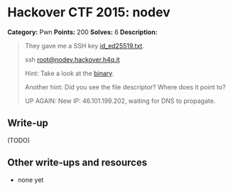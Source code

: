 # Hackover CTF 2015: nodev

**Category:** Pwn
**Points:** 200
**Solves:** 6
**Description:**

> They gave me a SSH key [id_ed25519.txt](./id_ed25519.txt).
> 
> 
> ssh root@nodev.hackover.h4q.it
> 
> Hint: Take a look at the [binary](./nodev-5a29721c2f3fe140dc968f3e84381bce.tgz).
> 
> 
> Another hint: Did you see the file descriptor? Where does it point to?
> 
> 
> UP AGAIN: New IP: 46.101.199.202, waiting for DNS to propagate.


## Write-up

(TODO)

## Other write-ups and resources

* none yet
